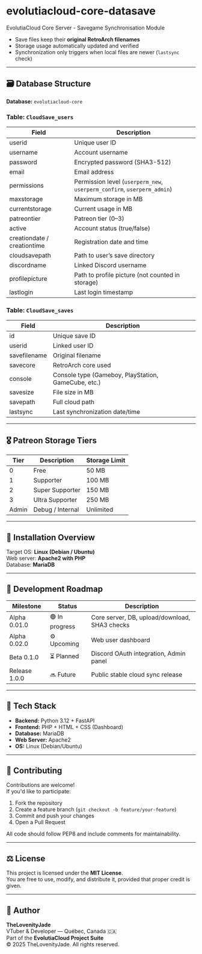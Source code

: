 # evolutiacloud-core-datasave
EvolutiaCloud Core Server - Savegame Synchronisation Module

- Save files keep their **original RetroArch filenames**  
- Storage usage automatically updated and verified  
- Synchronization only triggers when local files are newer (`lastsync` check)

---

## 🗃️ Database Structure

**Database:** `evolutiacloud-core`

### Table: `CloudSave_users`
| Field | Description |
|--------|-------------|
| userid | Unique user ID |
| username | Account username |
| password | Encrypted password (SHA3-512) |
| email | Email address |
| permissions | Permission level (`userperm_new`, `userperm_confirm`, `userperm_admin`) |
| maxstorage | Maximum storage in MB |
| currentstorage | Current usage in MB |
| patreontier | Patreon tier (0–3) |
| active | Account status (true/false) |
| creationdate / creationtime | Registration date and time |
| cloudsavepath | Path to user’s save directory |
| discordname | Linked Discord username |
| profilepicture | Path to profile picture (not counted in storage) |
| lastlogin | Last login timestamp |

### Table: `CloudSave_saves`
| Field | Description |
|--------|-------------|
| id | Unique save ID |
| userid | Linked user ID |
| savefilename | Original filename |
| savecore | RetroArch core used |
| console | Console type (Gameboy, PlayStation, GameCube, etc.) |
| savesize | File size in MB |
| savepath | Full cloud path |
| lastsync | Last synchronization date/time |

---

## 🎖️ Patreon Storage Tiers

| Tier | Description | Storage Limit |
|------|--------------|----------------|
| 0 | Free | 50 MB |
| 1 | Supporter | 100 MB |
| 2 | Super Supporter | 150 MB |
| 3 | Ultra Supporter | 250 MB |
| Admin | Debug / Internal | Unlimited |



---

## 🧰 Installation Overview

Target OS: **Linux (Debian / Ubuntu)**  
Web server: **Apache2 with PHP**  
Database: **MariaDB**

---

## 🧠 Development Roadmap

| Milestone | Status | Description |
|------------|--------|-------------|
| Alpha 0.01.0 | 🟢 In progress | Core server, DB, upload/download, SHA3 checks |
| Alpha 0.02.0 | ⚙️ Upcoming | Web user dashboard |
| Beta 0.1.0 | ⏳ Planned | Discord OAuth integration, Admin panel |
| Release 1.0.0 | 🔜 Future | Public stable cloud sync release |

---

## 🧩 Tech Stack

- **Backend:** Python 3.12 + FastAPI  
- **Frontend:** PHP + HTML + CSS (Dashboard)  
- **Database:** MariaDB  
- **Web Server:** Apache2  
- **OS:** Linux (Debian/Ubuntu)

---

## 🤝 Contributing

Contributions are welcome!  
If you'd like to participate:
1. Fork the repository  
2. Create a feature branch (`git checkout -b feature/your-feature`)  
3. Commit and push your changes  
4. Open a Pull Request  

All code should follow PEP8 and include comments for maintainability.

---

## ⚖️ License

This project is licensed under the **MIT License**.  
You are free to use, modify, and distribute it, provided that proper credit is given.

---

## 💬 Author

**TheLovenityJade**  
VTuber & Developer — Québec, Canada 🇨🇦  
Part of the **EvolutiaCloud Project Suite**  
© 2025 TheLovenityJade. All rights reserved.

